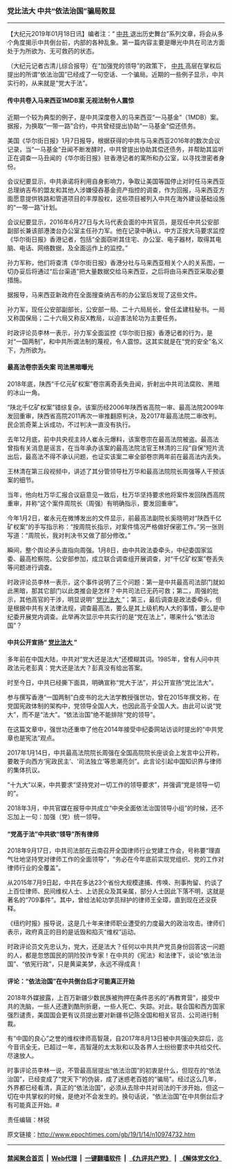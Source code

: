 ### 党比法大 中共“依法治国”骗局败显
------------------------

<p>
 【大纪元2019年01月18日讯】编者注：“
 <a href="http://www.epochtimes.com/gb/tag/%E4%B8%AD%E5%85%B1.html">
  中共
 </a>
 退出历史舞台”系列文章，将会从多个角度揭示中共倒台前，内部的各种乱象。第一篇内容主要是曝光中共在司法方面处于为所欲为、无可救药的状态。
</p>
<p>
 （大纪元记者古清儿综合报导）在“加强党的领导”的政策下，
 <a href="http://www.epochtimes.com/gb/tag/%E4%B8%AD%E5%85%B1.html">
  中共
 </a>
 高层在掌权后提出的所谓“依法治国”已经成了一句空话、一个骗局。近期的一些例子显示，中共实行的，从来就是“党大于法”。
</p>
<h4>
 传中共卷入马来西亚1MDB案 无视法制令人震惊
</h4>
<p>
 近期一个较为典型的例子，是中共深度卷入的马来西亚“一马基金”（1MDB）案。据报，为换取“一带一路”合约，中共曾经提出协助“一马基金”偿还债务。
</p>
<p>
 美国《华尔街日报》1月7日报导，根据获得的中共与马来西亚2016年的数次会议记录，当“一马基金”丑闻不断发酵时，中共曾提出协助其偿还债务，并帮助其监听正在调查一马丑闻的《华尔街日报》驻香港记者的寓所和办公室，以寻找泄密者身份。
</p>
<p>
 会议纪要显示，中共承诺将利用自身影响力，争取让美国等国停止对时任马来西亚总理纳吉布的盟友和其他人涉嫌侵吞基金资产指控的调查，作为回报，马来西亚方面愿意提供铁路和管道项目的丰厚股权，这些项目被列入中共在海外建设基础设施的“一带一路”计划。
</p>
<p>
 会议纪要显示，2016年6月27日与大马代表会面的中共官员，是现任中共公安部副部长兼该部港澳台办公室主任孙力军。他在记录中确认，中方正按大马要求监控《华尔街日报》香港记者，包括“全面窃听其住宅、办公室、电子器材，取得其电脑、电话、网络数据，及全面运作上的监控。”
</p>
<p>
 孙力军称，他们将查清《华尔街日报》香港分社与马来西亚相关个人的关系图，一切办妥后将通过“后台渠道”把大量数据交给马来西亚，之后将由马来西亚采取必要措施。
</p>
<p>
 据报导，马来西亚新政府在全面搜查纳吉布的办公室后发现了这些文件。
</p>
<p>
 孙力军，现任公安部副部长，公安部一局、二十六局局长，曾任孟建柱秘书。一局又称国保局；二十六局又称反X教局，以迫害法轮功为主要任务。
</p>
<p>
 时政评论员李林一表示，孙力军全面监控《华尔街日报》香港记者的行为，是对“一国两制”，和中共所谓法制的蔑视，令人震惊。这其实就是在“党的安全”名义下，为所欲为。
</p>
<h4>
 最高法卷宗丢失案 司法黑暗曝光
</h4>
<p>
 2018年底，陕西“千亿元矿权案”卷宗离奇丢失丑闻，折射出中共司法腐败、黑暗的冰山一角。
</p>
<p>
 “陕北千亿矿权案”错综复杂。该案历经2006年陕西省高院一审、最高法院2009年发回重审，陕西省高院2011再次一审推翻原判决，及2017年最高法院二审改判。民企凯奇莱上诉成功，不过判决一直没有执行。
</p>
<p>
 去年12月底，前中共央视主持人崔永元爆料，该案卷宗在最高法院被盗。最高法曾指有关消息是谣言，在当年承办该案的最高法院法官王林清的三段“自保”短片流出后，最高法不得不承认问题，也证实该案二审全部卷宗两年前在最高法内丢失。
</p>
<p>
 王林清在第三段视频中，讲述了其分管领导杜万华和最高法院院长周强等人干预该案的细节。
</p>
<p>
 当年，他向杜万华汇报合议庭意见一致后，杜万华坚持要求他将案件发回陕西高院重审，并称“这个案件周院长（周强）有明确指示，要发回重审”。
</p>
<p>
 今年1月2日，崔永元在微博发出的文件显示，前最高法副院长奚晓明对“陕西千亿矿权案”的手写指示称：“按周院长指示，对案件情况严格做好保密工作。”另一张则写道：“周院长，我对判决书又做了部分修改。”
</p>
<p>
 瞬间，整个舆论矛头直指向周强。1月8日，由中共政法委牵头，中纪委国家监委、最高检察院、公安部参加，成立联合调查组开展调查，对“千亿矿权案”卷丢失等问题进行调查。
</p>
<p>
 时政评论员李林一表示，这个事件说明了三个问题：第一是中共最高司法部门就如此黑暗，那其它部门以此类推会是怎样？中共司法已无药可救；第二，周强的批示，其他高官的干涉，明显说明“
 <a href="http://www.epochtimes.com/gb/tag/%E5%85%9A%E6%AF%94%E6%B3%95%E5%A4%A7.html">
  党比法大
 </a>
 ”；第三，最后调查是政法委牵头，但是根据中共有关法律法规，调查最高法，要么是其上级机构人大的事情，要么是中纪委开展党内调查。此举再次显示中共实行的是“党在法上”，哪来什么“依法治国”？
</p>
<h4>
 中共公开宣扬“
 <a href="http://www.epochtimes.com/gb/tag/%E5%85%9A%E6%AF%94%E6%B3%95%E5%A4%A7.html">
  党比法大
 </a>
 ”
</h4>
<p>
 多年前在中国大陆，中共对“党大还是法大”还模糊其词。1985年，曾有人问中共政法元老彭真：党大还是法大？彭真没有给出答案。
</p>
<p>
 时至今日，中共已经撕下面具，明确宣称“党大于法”，并公开宣扬“党比法大”。
</p>
<p>
 参与撰写香港“一国两制”白皮书的北大法学教授强世功，曾在2015年撰文称，在党国宪政体制的架构中，党领导全国人大，也因此高于全国人大。由此可以说“党大”，而不是“法大”。“依法治国”绝不能排除“党的领导”。
</p>
<p>
 在这篇文章中，强世功还重申了他在2014年接受中纪委网站访谈时提出的“中共党章也是宪法”观点。
</p>
<p>
 2017年1月14日，中共最高法院院长周强在全国高院院长座谈会上发言中公开称，要敢于向西方‘宪政民主’、‘司法独立’等思潮亮剑”。此言论引起中国知识界与律师的集体抗议。
</p>
<p>
 “十九大”以来，中共要求“坚持党对一切工作的领导要求”，并强调“党是领导一切的”。
</p>
<p>
 2018年3月，中共官媒在报导中共成立“中央全面依法治国领导小组”的时候，还不忘加上一句：加强（党）统一领导。
</p>
<h4>
 “党高于法”中共欲“领导”所有律师
</h4>
<p>
 2018年9月17日，中共司法部在云南召开全国律师行业党建工作会，号称要“理直气壮地坚持党对律师工作的全面领导”，“务必在今年底前实现党组织、党的工作对律师行业的全覆盖”。
</p>
<p>
 从2015年7月9日起，中共在多达23个省份大规模逮捕、传唤、刑事拘留、约谈了上百位律师、民间维权人士、上访民众及其亲属，部分人士因此下落不明，这就是著名的“709事件”。其中，曾给法轮功学员辩护的律师王全璋，直到现在还没获释。
</p>
<p>
 《纽约时报》报导说，这是几十年来律师职业遭受的力度最大的政治攻击。律师们表示，政府真正的目的是诋毁和掐灭“维权”运动。
</p>
<p>
 时政评论员文先忠认为，党大，还是法大？任何以中共共产党员身份回答这一问题的人，都是忽悠国民的阴险狡诈专家！在中共的《宪法》和法律下，谈论“依法治国”、“依宪行政”，只是黄粱美梦，永远不得成真！
</p>
<h4>
 评论：“依法治国”在中共倒台后才可能真正开始
</h4>
<p>
 2018年外媒披露，上百万新疆少数民族被拘押在条件恶劣的“再教育营”，接受中共的洗脑，一些人还遭到酷刑折磨，一些人死亡、失踪。对此，联合国和西方国家强烈谴责，美国国会更有议员提出要对新疆书记陈全国和相关官员、公司进行制裁。
</p>
<p>
 有“中国的良心”之誉的维权律师高智晟，自2017年8月13日被中共强迫失踪后，迄今音讯全无，已超过一年，高智晟的太太耿和以及各界人士纷纷要求中共给交代、尽速放人。
</p>
<p>
 时事评论员李林一说，不管最高层提出“依法治国”的初衷是什么，但现在的“依法治国”，已经变成了“党天下”的伪装，成了迷惑老百姓的“骗局”。经过这么几年，外界都已经看清，真正的“依法治国”，必须从去除中共对司法的干涉开始，但这一切在中共掌权的时候，是绝对不会发生的。换句话说，“依法治国”在中共倒台后才有可能真正开始。#
</p>
<p>
 责任编辑：林锐
</p>

原文链接：http://www.epochtimes.com/gb/19/1/14/n10974732.htm


------------------------
#### [禁闻聚合首页](https://github.com/gfw-breaker/banned-news/blob/master/README.md) &nbsp;|&nbsp; [Web代理](https://github.com/gfw-breaker/open-proxy/blob/master/README.md) &nbsp;|&nbsp; [一键翻墙软件](https://github.com/gfw-breaker/nogfw/blob/master/README.md) &nbsp;|&nbsp; [《九评共产党》](https://github.com/gfw-breaker/9ping.md/blob/master/README.md#九评之一评共产党是什么) &nbsp;|&nbsp; [《解体党文化》](https://github.com/gfw-breaker/jtdwh.md/blob/master/README.md#绪论)